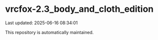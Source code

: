 # vrcfox-2.3_body_and_cloth_edition

Last updated: 2025-06-16 08:34:01

This repository is automatically maintained.
